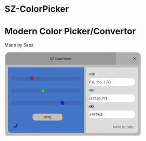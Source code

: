 # SZ-ColorPicker
# Modern Color Picker/Convertor
Made by Sabz

![Preview](https://github.com/sabzdotpy/SZ-ColorPicker/blob/main/tr.png)

